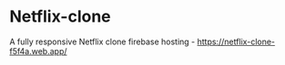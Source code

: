 
# Netflix-clone

A fully responsive Netflix clone 
firebase hosting - https://netflix-clone-f5f4a.web.app/
